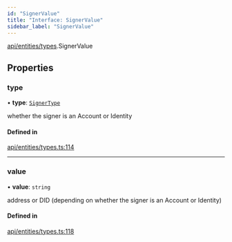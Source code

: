 ```yaml
---
id: "SignerValue"
title: "Interface: SignerValue"
sidebar_label: "SignerValue"
---
```


[api/entities/types](../../../../../modules/API/Entities/Types/Types.md).SignerValue

## Properties

### type

• **type**: [`SignerType`](../../../../../enums/API/Entities/Types/SignerType/SignerType.md)

whether the signer is an Account or Identity

#### Defined in

[api/entities/types.ts:114](https://github.com/PolymeshAssociation/polymesh-sdk/blob/b55e63737/src/api/entities/types.ts#L114)

___

### value

• **value**: `string`

address or DID (depending on whether the signer is an Account or Identity)

#### Defined in

[api/entities/types.ts:118](https://github.com/PolymeshAssociation/polymesh-sdk/blob/b55e63737/src/api/entities/types.ts#L118)
